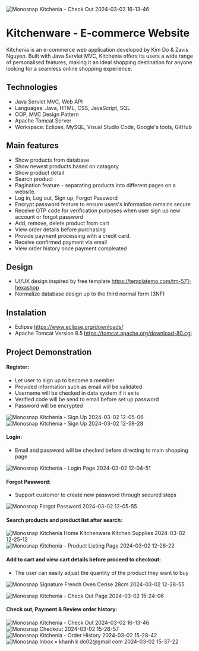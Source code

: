![Monosnap Kitchenia - Check Out 2024-03-02 16-13-46](https://github.com/KimKhanhDo/NEW_KITCHENIA/assets/147982667/5de1bb3b-a960-48d9-8f51-9dd07a59eba9)
# Kitchenware - E-commerce Website

Kitchenia is an e-commerce web application developed by Kim Do & Zavis Nguyen. Built with Java Servlet MVC, Kitchenia offers its users a wide range of personalised features, making it an ideal shopping destination for anyone looking for a seamless online shopping experience.


## Technologies

- Java Servlet MVC, Web API
- Languages: Java, HTML, CSS, JavaScript, SQL
- OOP, MVC Design Pattern
- Apache Tomcat Server
- Workspace: Eclipse, MySQL, Visual Studio Code, Google's tools, GitHub

## Main features
- Show products from database
- Show newest products based on catagory
- Show product detail  
- Search product
- Pagination feature - separating products into different pages on a website.
- Log in, Log out, Sign up, Forgot Password
- Encrypt password feature to ensure users's information remains secure
- Receive OTP code for verification purposes when user sign up new account or forgot password
- Add, remove, delete product from cart
- View order details before purchasing
- Provide payment processing with a credit card.
- Receive confirmed payment via email
- View order history once payment compleated

## Design
- UI/UX design inspired by free template https://templatemo.com/tm-571-hexashop
- Normalize database design up to the third normal form (3NF)

## Instalation
- Eclipse https://www.eclipse.org/downloads/
- Apache Tomcat Version 8.5 https://tomcat.apache.org/download-80.cgi


## Project Demonstration

#### Register:
- Let user to sign up to become a member
- Provided information such as email will be validated  
- Username will be checked in data system if it exits
- Verified code will be send to email before set up password
- Password will be encrypted


![Monosnap Kitchenia - Sign Up 2024-03-02 12-05-06](https://github.com/KimKhanhDo/NEW_KITCHENIA/assets/147982667/9c01d03c-f19f-45c9-8e62-c0dfd10abaf8)
![Monosnap Kitchenia - Sign Up 2024-03-02 12-59-28](https://github.com/KimKhanhDo/NEW_KITCHENIA/assets/147982667/0a7ac7ac-9e25-497b-9778-8779a8541495)


#### Login:
- Email and password will be checked before directing to main shopping page

![Monosnap Kitchenia - Login Page 2024-03-02 12-04-51](https://github.com/KimKhanhDo/NEW_KITCHENIA/assets/147982667/2cbeb17d-b329-48a4-9efa-693371893b2f)

#### Forgot Password:
- Support customer to create new password through secured steps

![Monosnap Forgot Password 2024-03-02 12-05-55](https://github.com/KimKhanhDo/NEW_KITCHENIA/assets/147982667/46344620-4818-49b3-a8eb-f110740c8d5c)

#### Search products and product list after search:
![Monosnap Kitchenia Home Kitchenware   Kitchen Supplies 2024-03-02 12-25-12](https://github.com/KimKhanhDo/NEW_KITCHENIA/assets/147982667/f4780571-e3b0-41ea-9517-dbe709c45bce)
![Monosnap Kitchenia - Product Listing Page 2024-03-02 12-26-22](https://github.com/KimKhanhDo/NEW_KITCHENIA/assets/147982667/aef17255-dd1e-4c0d-99d7-e3291ff99008)

#### Add to cart and view cart details before proceed to checkout:
- The user can easily adjust the quantity of the product they want to buy

![Monosnap Signature French Oven Cerise 28cm 2024-03-02 12-28-55](https://github.com/KimKhanhDo/NEW_KITCHENIA/assets/147982667/3889b24e-0b44-44c5-abf1-2a1dc798b681)

![Monosnap Kitchenia - Check Out Page 2024-03-02 15-24-06](https://github.com/KimKhanhDo/NEW_KITCHENIA/assets/147982667/e5e6ea3d-432c-4e58-bbe0-4c288bee7952)

#### Check out, Payment & Review order history:
![Monosnap Kitchenia - Check Out 2024-03-02 16-13-46](https://github.com/KimKhanhDo/NEW_KITCHENIA/assets/147982667/8c98c845-3793-4ea0-a2a5-752d7faf370f)
![Monosnap Checkout 2024-03-02 15-26-57](https://github.com/KimKhanhDo/NEW_KITCHENIA/assets/147982667/0b2b3368-5c12-4a59-9785-b458fc542176)
![Monosnap Kitchenia - Order History 2024-03-02 15-28-42](https://github.com/KimKhanhDo/NEW_KITCHENIA/assets/147982667/67a78275-dbd0-4559-9967-0989c61f8b13)
![Monosnap Inbox • khanh k do02@gmail com 2024-03-02 15-37-22](https://github.com/KimKhanhDo/NEW_KITCHENIA/assets/147982667/7b42ee06-68c3-4165-8a89-d587ab8a2c6d)
